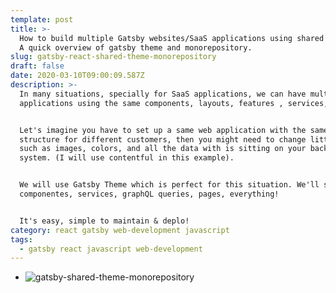 ```yaml
---
template: post
title: >-
  How to build multiple Gatsby websites/SaaS applications using shared themes .
  A quick overview of gatsby theme and monorepository.
slug: gatsby-react-shared-theme-monorepository
draft: false
date: 2020-03-10T09:00:09.587Z
description: >-
  In many situations, specially for SaaS applications, we can have multiples web
  applications using the same components, layouts, features , services, etc.


  Let's imagine you have to set up a same web application with the same data
  structure for different customers, then you might need to change little things
  such as images, colors, and all the data with is sitting on your backend crm
  system. (I will use contentful in this example).


  We will use Gatsby Theme which is perfect for this situation. We'll share
  componentes, services, graphQL queries, pages, everything!


  It's easy, simple to maintain & deplo!
category: react gatsby web-development javascript
tags:
  - gatsby react javascript web-development
---
```

* ![gatsby-shared-theme-monorepository](/media/gatsby-shared-theme.png "Gatsby Shared Theme Architecture")
